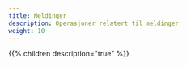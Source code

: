 ```yaml
---
title: Meldinger
description: Operasjoner relatert til meldinger
weight: 10
---
```



{{% children description="true" %}}
